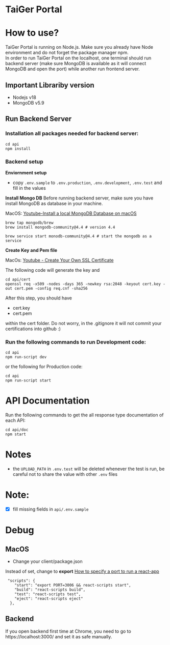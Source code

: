 # TaiGer Portal

# How to use?

TaiGer Portal is running on Node.js. Make sure you already have Node environment and do not forget the package manager npm.\
In order to run TaiGer Portal on the localhost, one terminal should run backend server (make sure MongoDB is available as it will connect MongoDB and open the port) while another run frontend server.

## Important Librariby version

- Nodejs v18
- MongoDB v5.9

## Run Backend Server

### Installation all packages needed for backend server:

```
cd api
npm install
```

### Backend setup

**Enviornment setup**

- copy `.env.sample` to `.env.production`, `.env.development`, `.env.test` and fill in the values

**Install Mongo DB**
Before running backend server, make sure you have install MongoDB as database in your machine.

MacOS: [Youtube-Install a local MongoDB Database on macOS](https://www.youtube.com/watch?v=BwVOIRX3VXk)

```
brew tap mongodb/brew
brew install mongodb-community@4.4 # version 4.4
```

```
brew service start monodb-community@4.4 # start the mongodb as a service
```

**Create Key and Pem file**

MacOs: [Youtube - Create Your Own SSL Certificate](https://www.youtube.com/watch?v=sR4_YISXNZE)

The following code will generate the key and

```
cd api/cert
openssl req -x509 -nodes -days 365 -newkey rsa:2048 -keyout cert.key -out cert.pem -config req.cnf -sha256
```

After this step, you should have

- cert.key
- cert.pem

within the cert folder. Do not worry, in the .gitignore it will not commit your certifications into github :)

### Run the following commands to run Development code:

```
cd api
npm run-script dev
```

or the following for Production code:

```
cd api
npm run-script start
```

# API Documentation

Run the following commands to get the all response type documentation of each API:

```
cd api/doc
npm start
```

# Notes

- the `UPLOAD_PATH` in `.env.test` will be deleted whenever the test is run, be careful not to share the value with other `.env` files

# Note:

- [x] fill missing fields in `api/.env.sample`

# Debug

## MacOS

- Change your client/package.json

Instead of set, change to **export** [How to specify a port to run a react-app](https://stackoverflow.com/questions/40714583/how-to-specify-a-port-to-run-a-create-react-app-based-project)

```
 "scripts": {
    "start": "export PORT=3006 && react-scripts start",
    "build": "react-scripts build",
    "test": "react-scripts test",
    "eject": "react-scripts eject"
  },
```

## Backend

If you open backend first time at Chrome, you need to go to https://localhost:3000/ and set it as safe manually.
